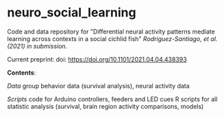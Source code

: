 # neuro_social_learning

Code and data repository for "Differential neural activity patterns mediate learning across contexts in a social cichlid fish" _Rodriguez-Santiago, et al. (2021) in submission_.

Current preprint: doi: https://doi.org/10.1101/2021.04.04.438393


**Contents**:

  _Data_
    group behavior data (survival analysis),
    neural activity data

  _Scripts_
    code for Arduino controllers, feeders and LED cues
    R scripts for all statistic analysis (survival, brain region activity comparisons, models)
    
